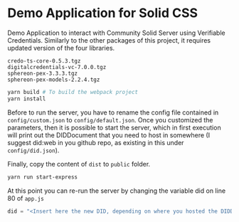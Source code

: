 # Demo Application for Solid CSS
Demo Application to interact with Community Solid Server using Verifiable Credentials.
Similarly to the other packages of this project, it requires updated version of the four libraries.
```
credo-ts-core-0.5.3.tgz
digitalcredentials-vc-7.0.0.tgz
sphereon-pex-3.3.3.tgz
sphereon-pex-models-2.2.4.tgz
```

```bash
yarn build # To build the webpack project
yarn install
```

Before to run the server, you have to rename the config file contained in ```config/custom.json``` to ```config/default.json```.
Once you customized the parameters, then it is possible to start the server, which in first execution will print out the DIDDocument that you need to host in somewhere (I suggest did:web in you github repo, as existing in this under ```config/did.json```).

Finally, copy the content of ```dist``` to ```public``` folder.
```bash
yarn run start-express
```
At this point you can re-run the server by changing the variable did on line 80 of ```app.js```
```javascript
did = "<Insert here the new DID, depending on where you hosted the DIDDocument>"
```
